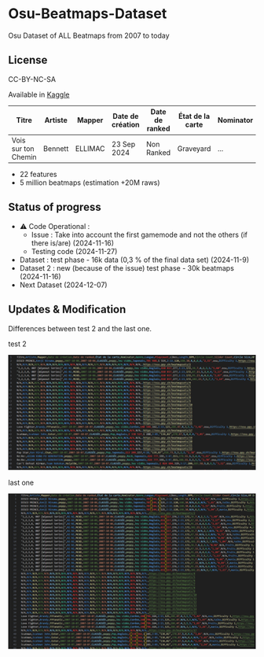 # Osu-Beatmaps-Dataset
Osu Dataset of ALL Beatmaps from 2007 to today 

## License
CC-BY-NC-SA

Available in [Kaggle](https://www.kaggle.com/datasets/ellimaaac/osu-dataset-of-all-beatmaps-from-2007-to-today)

| Titre                | Artiste   | Mapper   | Date de création | Date de ranked | État de la carte | Nominator | Genre | Langue | Playcount | Likes | Length | BPM | Circle Count | Slider Count | Circle Size | HP Drain | Accuracy | Approach Rate | Star Rating | Game Mode | URL | Difficultés |
|----------------------|-----------|----------|------------------|----------------|------------------|-----------|-------|--------|-----------|-------|--------|-----|--------------|--------------|-------------|----------|----------|---------------|-------------|-----------|-----|-------------|
| Vois sur ton Chemin | Bennett   | ELLIMAC  | 23 Sep 2024     | Non Ranked     | Graveyard        | ...         | Other | French | 54        | 0     | 2:54   | 220 | 578          | 196          | 4           | 5        | 8        | 9             | 6.27        | osu!     | https://osu.ppy.sh/beatmapsets/2254185  | Insane      |



- 22 features 
- 5 million beatmaps (estimation +20M raws)

## Status of progress
- ⚠ Code Operational :
  - Issue : Take into account the first gamemode and not the others (if there is/are) (2024-11-16)
  - Testing code (2024-11-27)
- Dataset : test phase - 16k data (0,3 %  of the final data set) (2024-11-9)
- Dataset 2 : new (because of the issue) test phase - 30k beatmaps (2024-11-16)
- Next Dataset (2024-12-07)

## Updates & Modification
Differences between test 2 and the last one.

test 2   

<img src="img/test2.png" width="800"> 

last one

<img src="img/test3.png" width="800"> 

